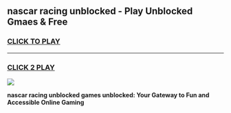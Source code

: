 
## nascar racing unblocked - Play Unblocked Gmaes & Free
<h3>
<a href="https://news.freeplayer.one?title=nascar_racing_unblocked&ref=23F">CLICK TO PLAY</a></h3>
<hr>

<h3>
<a href="https://news.freeplayer.one?title=nascar_racing_unblocked&ref=23F">CLICK 2 PLAY</a>
  
</h3>

<a href="https://news.freeplayer.one?title=nascar_racing_unblocked&ref=23F/"><img src="https://clearcache.store/games.png"></a>


**nascar racing unblocked games unblocked: Your Gateway to Fun and Accessible Online Gaming**
